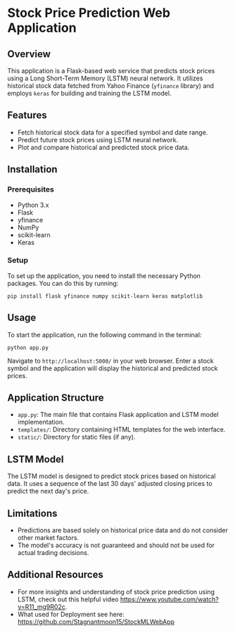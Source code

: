 
# Stock Price Prediction Web Application

## Overview
This application is a Flask-based web service that predicts stock prices using a Long Short-Term Memory (LSTM) neural network. It utilizes historical stock data fetched from Yahoo Finance (`yfinance` library) and employs `keras` for building and training the LSTM model.

## Features
- Fetch historical stock data for a specified symbol and date range.
- Predict future stock prices using LSTM neural network.
- Plot and compare historical and predicted stock price data.

## Installation

### Prerequisites
- Python 3.x
- Flask
- yfinance
- NumPy
- scikit-learn
- Keras

### Setup
To set up the application, you need to install the necessary Python packages. You can do this by running:

```
pip install flask yfinance numpy scikit-learn keras matplotlib
```

## Usage
To start the application, run the following command in the terminal:

```
python app.py
```

Navigate to `http://localhost:5000/` in your web browser. Enter a stock symbol and the application will display the historical and predicted stock prices.

## Application Structure

- `app.py`: The main file that contains Flask application and LSTM model implementation.
- `templates/`: Directory containing HTML templates for the web interface.
- `static/`: Directory for static files (if any).

## LSTM Model
The LSTM model is designed to predict stock prices based on historical data. It uses a sequence of the last 30 days' adjusted closing prices to predict the next day's price.

## Limitations
- Predictions are based solely on historical price data and do not consider other market factors.
- The model's accuracy is not guaranteed and should not be used for actual trading decisions.

## Additional Resources
- For more insights and understanding of stock price prediction using LSTM, check out this helpful video https://www.youtube.com/watch?v=R11_mg9R02c.
- What used for Deployment see here: https://github.com/Stagnantmoon15/StockMLWebApp

